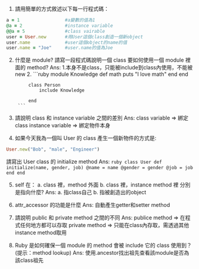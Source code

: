 1. 請用簡單的方式敘述以下每一行程式碼：

  ```ruby 
  a = 1					#a變數的值為1
  @a = 2				#instance variable 
  @@a = 5				#class vairable 
  user = User.new		#用User這個class創造一個新object
  user.name				#user這個object的name的值
  user.name = "Joe"		#user.name的值為Joe
  ```
 			
2. 什麼是 module? 請寫一段程式碼說明一個 class 要如何使用一個 module 裡面的 method?
	Ans:
		1.本身不是class，只能被include到class內使用，不能被new
		2.
		```ruby
			module Knowledge
				def math
					puts "I love math"
				end
			end
			
			class Person
				include Knowledge
				
			end
		```	

3. 請說明 class 和 instance variable 之間的差別
	Ans:
		class variable    => 綁定class
		instance variable => 綁定物件本身

4. 如果今天我為一個叫 User 的 class 產生一個新物件的方式是: 
  ```ruby
  User.new("Bob", "male", "Engineer")
  ```
請寫出 User class 的 initialize method
	Ans:
		```ruby
			class User
				def initialize(name, gender, job)
					@name = name
					@gender = gender
					@job = job
				end
			end
		```

5. self 在：
  a. class 裡，method 外面
  b. class 裡，instance method 裡
  分別是指向什麼?
  	Ans:
		a. 指class自己
		b. 指被創造出的object

6. attr_accessor 的功能是什麼
	Ans:
		自動產生getter和setter method

7. 請說明 public 和 private method 之間的不同
	Ans:
		publice method => 在程式任何地方都可以存取
		private method => 只能在class內存取，需透過其他instance method取用

8. Ruby 是如何確保一個 module 的 method 會被 include 它的 class 使用到？ (提示：method lookup)
	Ans:
		使用.ancestor找出祖先查看該module是否為該class祖先
		
		